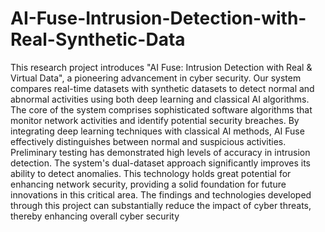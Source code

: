 # AI-Fuse-Intrusion-Detection-with-Real-Synthetic-Data
This research project introduces "AI Fuse: Intrusion Detection with Real & Virtual Data", a 
pioneering advancement in cyber security. Our system compares real-time datasets with synthetic 
datasets to detect normal and abnormal activities using both deep learning and classical AI 
algorithms. 
The core of the system comprises sophisticated software algorithms that monitor network activities 
and identify potential security breaches. By integrating deep learning techniques with classical AI 
methods, AI Fuse effectively distinguishes between normal and suspicious activities.
Preliminary testing has demonstrated high levels of accuracy in intrusion detection. The system's 
dual-dataset approach significantly improves its ability to detect anomalies. 
This technology holds great potential for enhancing network security, providing a solid foundation 
for future innovations in this critical area. The findings and technologies developed through this 
project can substantially reduce the impact of cyber threats, thereby enhancing overall cyber 
security
